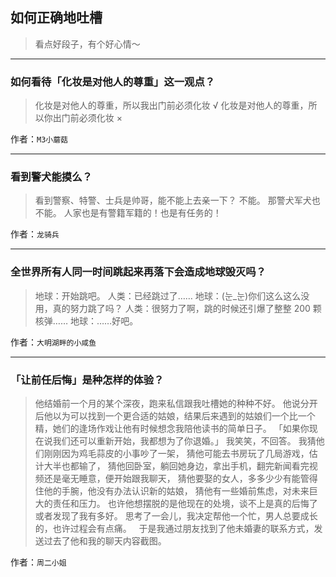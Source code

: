 ## 如何正确地吐槽

> 看点好段子，有个好心情～


 
---

### 如何看待「化妆是对他人的尊重」这一观点？

> 化妆是对他人的尊重，所以我出门前必须化妆 √
> 化妆是对他人的尊重，所以你出门前必须化妆 ×


作者：`M3小蘑菇`

---

### 看到警犬能摸么？

> 看到警察、特警、士兵是帅哥，能不能上去亲一下？
> 不能。
> 那警犬军犬也不能。
> 人家也是有警籍军籍的！也是有任务的！


作者：`龙骑兵`

---

### 全世界所有人同一时间跳起来再落下会造成地球毁灭吗？

> 地球：开始跳吧。
> 人类：已经跳过了……
> 地球：(눈_눈)你们这么这么没用，真的努力跳了吗？
> 人类：很努力了啊，跳的时候还引爆了整整 200 颗核弹……
> 地球：……好吧。


作者：`大明湖畔的小咸鱼`

---

### 「让前任后悔」是种怎样的体验？

> 他结婚前一个月的某个深夜，跑来私信跟我吐槽她的种种不好。
> 他说分开后他以为可以找到一个更合适的姑娘，结果后来遇到的姑娘们一个比一个精，她们的逢场作戏让他有时候想念我陪他读书的简单日子。
> 「如果你现在说我们还可以重新开始，我都想为了你退婚。」
> 我笑笑，不回答。
> 我猜他们刚刚因为鸡毛蒜皮的小事吵了一架，
> 猜他可能去书房玩了几局游戏，估计大半也都输了，
> 猜他回卧室，躺回她身边，拿出手机，翻完新闻看完视频还是毫无睡意，便开始跟我聊天，
> 猜他要娶的女人，多多少少有能管得住他的手腕，他没有办法认识新的姑娘，
> 猜他有一些婚前焦虑，对未来巨大的责任和压力。
> 也许他想摆脱的是他现在的处境，谈不上是真的后悔了或者发现了我有多好。
> 思考了一会儿，我决定帮他一个忙，男人总要成长的，也许过程会有点痛。
>  
> 于是我通过朋友找到了他未婚妻的联系方式，发送过去了他和我的聊天内容截图。


作者：`周二小姐`